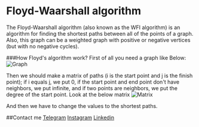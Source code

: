# Floyd-Waarshall algorithm
The Floyd-Waarshall algorithm (also known as the WFI algorithm) is an algorithm for finding the shortest paths between all of the points of a graph. Also, this graph can be a weighted graph with positive or negative vertices (but with no negative cycles).

###How Floyd's algorithm work?
First of all you need a graph like Below:
![Graph](https://cdn.programiz.com/sites/tutorial2program/files/fw-Graph.png)

Then we should make a matrix of paths (i is the start point and j is the finish point); if i equals j, we put 0, if the start point and end point don't have neighbors, we put infinite, and if two points are neighbors, we put the degree of the start point. Look at the below matrix
![Matrix](https://cdn.programiz.com/sites/tutorial2program/files/fw-Matrix-1.png)

And then we have to change the values to the shortest paths.


##Contact me
[Telegram](https://t.me/iliyaFaramarzi)
[Instagram](https://www.instagram.com/faramarziiliya/)
[Linkedin](https://www.linkedin.com/in/iliya-faramarzi-13109a21a/)
